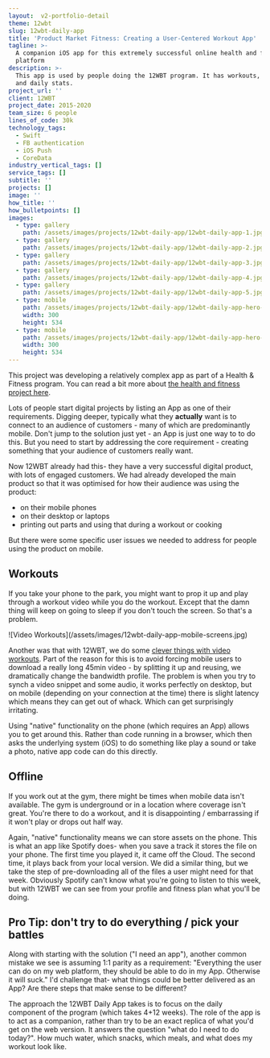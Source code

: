 ```yaml
---
layout:  v2-portfolio-detail
theme: 12wbt
slug: 12wbt-daily-app
title: 'Product Market Fitness: Creating a User-Centered Workout App'
tagline: >-
  A companion iOS app for this extremely successful online health and fitness
  platform
description: >-
  This app is used by people doing the 12WBT program. It has workouts, recipes
  and daily stats.
project_url: ''
client: 12WBT
project_date: 2015-2020
team_size: 6 people
lines_of_code: 30k
technology_tags:
  - Swift
  - FB authentication
  - iOS Push
  - CoreData
industry_vertical_tags: []
service_tags: []
subtitle: ''
projects: []
image: ''
how_title: ''
how_bulletpoints: []
images:
  - type: gallery
    path: /assets/images/projects/12wbt-daily-app/12wbt-daily-app-1.jpg
  - type: gallery
    path: /assets/images/projects/12wbt-daily-app/12wbt-daily-app-2.jpg
  - type: gallery
    path: /assets/images/projects/12wbt-daily-app/12wbt-daily-app-3.jpg
  - type: gallery
    path: /assets/images/projects/12wbt-daily-app/12wbt-daily-app-4.jpg
  - type: gallery
    path: /assets/images/projects/12wbt-daily-app/12wbt-daily-app-5.jpg
  - type: mobile
    path: /assets/images/projects/12wbt-daily-app/12wbt-daily-app-hero-mobile1.jpg
    width: 300
    height: 534
  - type: mobile
    path: /assets/images/projects/12wbt-daily-app/12wbt-daily-app-hero-mobile2.jpg
    width: 300
    height: 534
---
```


This project was developing a relatively complex app as part of a Health & Fitness program. You can read a bit more about [the health and fitness project here](/portfolio/12wbt/).

Lots of people start digital projects by listing an App as one of their requirements. Digging deeper, typically what they **actually** want is to connect to an audience of customers - many of which are predominantly mobile. Don't jump to the solution just yet - an App is just one way to to do this. But you need to start by addressing the core requirement - creating something that your audience of customers really want.

Now 12WBT already had this- they have a very successful digital product, with lots of engaged customers. We had already developed the main product so that it was optimised for how their audience was using the product:

* on their mobile phones
* on their desktop or laptops
* printing out parts and using that during a workout or cooking

But there were some specific user issues we needed to address for people using the product on mobile.

## Workouts

If you take your phone to the park, you might want to prop it up and play through a workout video while you do the workout. Except that the damn thing will keep on going to sleep if you don't touch the screen. So that's a problem.

!\[Video Workouts]\(/assets/images/12wbt-daily-app-mobile-screens.jpg)

Another was that with 12WBT, we do some [clever things with video workouts](/portfolio/12wbt-dynamic-video/). Part of the reason for this is to avoid forcing mobile users to download a really long 45min video - by splitting it up and reusing, we dramatically change the bandwidth profile. The problem is when you try to synch a video snippet and some audio, it works perfectly on desktop, but on mobile (depending on your connection at the time) there is slight latency which means they can get out of whack. Which can get surprisingly irritating.

Using "native" functionality on the phone (which requires an App) allows you to get around this. Rather than code running in a browser, which then asks the underlying system (iOS) to do something like play a sound or take a photo, native app code can do this directly.

## Offline

If you work out at the gym, there might be times when mobile data isn't available. The gym is underground or in a location where coverage isn't great. You're there to do a workout, and it is disappointing / embarrassing if it won't play or drops out half way.

Again, "native" functionality means we can store assets on the phone. This is what an app like Spotify does- when you save a track it stores the file on your phone. The first time you played it, it came off the Cloud. The second time, it plays back from your local version. We did a similar thing, but we take the step of pre-downloading all of the files a user might need for that week. Obviously Spotify can't know what you're going to listen to this week, but with 12WBT we can see from your profile and fitness plan what you'll be doing.

## Pro Tip: don't try to do everything / pick your battles

Along with starting with the solution ("I need an app"), another common mistake we see is assuming 1:1 parity as a requirement: "Everything the user can do on my web platform, they should be able to do in my App. Otherwise it will suck."
I'd challenge that- what things could be better delivered as an App? Are there steps that make sense to be different?

The approach the 12WBT Daily App takes is to focus on the daily component of the program (which takes 4+12 weeks). The role of the app is to act as a companion, rather than try to be an exact replica of what you'd get on the web version. It answers the question "what do I need to do today?". How much water, which snacks, which meals, and what does my workout look like.
